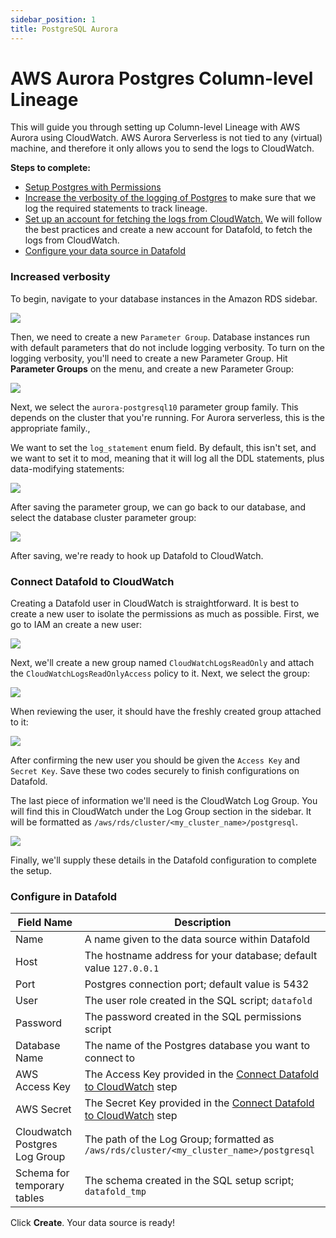 ```yaml
---
sidebar_position: 1
title: PostgreSQL Aurora
---
```

# AWS Aurora Postgres Column-level Lineage

This will guide you through setting up Column-level Lineage with AWS Aurora using CloudWatch. AWS Aurora Serverless is not tied to any (virtual) machine, and therefore it only allows you to send the logs to CloudWatch.

**Steps to complete:**

* [Setup Postgres with Permissions](postgres.md#run-sql-script)
* [Increase the verbosity of the logging of Postgres](postgres_aurora.md#increased-verbosity) to make sure that we log the required statements to track lineage.
* [Set up an account for fetching the logs from CloudWatch.](postgres_aurora.md#connect-datafold-to-cloudwatch) We will follow the best practices and create a new account for Datafold, to fetch the logs from CloudWatch.
* [Configure your data source in Datafold](postgres_aurora.md#configure-in-datafold)

### Increased verbosity

To begin, navigate to your database instances in the Amazon RDS sidebar.

![](<../../../../../static/img/psql_aurora_dbs.png>)

Then, we need to create a new `Parameter Group`. Database instances run with default parameters that do not include logging verbosity. To turn on the logging verbosity, you'll need to create a new Parameter Group. Hit **Parameter Groups** on the menu, and create a new Parameter Group:

![](<../../../../../static/img/psql_aurora_parameter_group.png>)

Next, we select the `aurora-postgresql10` parameter group family. This depends on the cluster that you're running. For Aurora serverless, this is the appropriate family.,

We want to set the `log_statement` enum field. By default, this isn't set, and we want to set it to mod, meaning that it will log all the DDL statements, plus data-modifying statements:

![](<../../../../../static/img/psql_aurora_logstatement.png>)

After saving the parameter group, we can go back to our database, and select the database cluster parameter group:

![](<../../../../../static/img/psql_aurora_clustergroup.png>)

After saving, we're ready to hook up Datafold to CloudWatch.

### Connect Datafold to CloudWatch

Creating a Datafold user in CloudWatch is straightforward. It is best to create a new user to isolate the permissions as much as possible. First, we go to IAM an create a new user:

![](<../../../../../static/img/psql_aurora_iam_user.png>)

Next, we'll create a new group named `CloudWatchLogsReadOnly` and attach the `CloudWatchLogsReadOnlyAccess` policy to it. Next, we select the group:

![](<../../../../../static/img/psql_aurora_user_permissions.png>)


When reviewing the user, it should have the freshly created group attached to it:

![](<../../../../../static/img/psql_aurora_user_review.png>)

After confirming the new user you should be given the `Access Key` and `Secret Key`. Save these two codes securely to finish configurations on Datafold. 

The last piece of information we'll need is the CloudWatch Log Group. You will find this in CloudWatch under the Log Group section in the sidebar. It will be formatted as `/aws/rds/cluster/<my_cluster_name>/postgresql`.

![](<../../../../../static/img/psql_aurora_log_group.png>)

Finally, we'll supply these details in the Datafold configuration to complete the setup.

### Configure in Datafold

| Field Name      | Description |
| ----------- | ----------- |
| Name     | A name given to the data source within Datafold |
| Host   | The hostname address for your database; default value `127.0.0.1` |
| Port   | Postgres connection port; default value is 5432 |
| User   | The user role created in the SQL script; `datafold`  |
| Password  | The password created in the SQL permissions script |
| Database Name  | The name of the Postgres database you want to connect to |
| AWS Access Key  | The Access Key provided in the [Connect Datafold to CloudWatch](postgres_aurora.md#connect-datafold-to-cloudwatch) step|
| AWS Secret  | The Secret Key provided in the [Connect Datafold to CloudWatch](postgres_aurora.md#connect-datafold-to-cloudwatch) step |
| Cloudwatch Postgres Log Group  | The path of the Log Group; formatted as `/aws/rds/cluster/<my_cluster_name>/postgresql` |
| Schema for temporary tables  | The schema created in the SQL setup script; `datafold_tmp` |

Click **Create**. Your data source is ready!